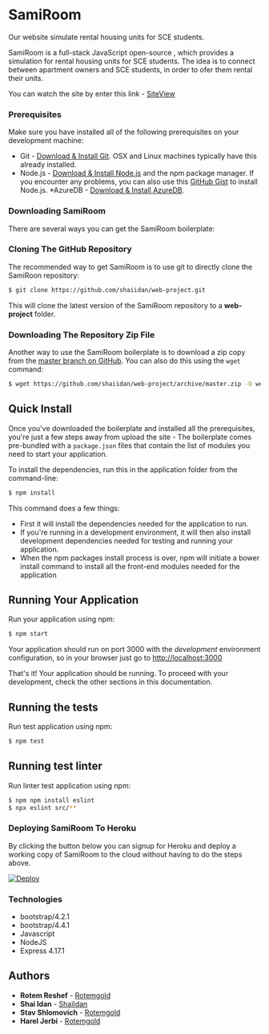 # SamiRoom

Our website simulate rental housing units for SCE students.

SamiRoom is a full-stack JavaScript open-source , which provides a simulation for rental housing units for SCE students.
The idea is to connect between apartment owners and SCE students, in order to ofer them rental their units.

You can watch the site by enter this link - 
[SiteView](https://samiroom.herokuapp.com/)

### Prerequisites

Make sure you have installed all of the following prerequisites on your development machine:
* Git - [Download & Install Git](https://git-scm.com/downloads). OSX and Linux machines typically have this already installed.
* Node.js - [Download & Install Node.js](https://nodejs.org/en/download/) and the npm package manager. If you encounter any  problems, you can also use this [GitHub Gist](https://gist.github.com/isaacs/579814) to install Node.js.
*AzureDB - [Download & Install AzureDB](https://docs.microsoft.com/en-us/sql/azure-data-studio/download-azure-data-studio?view=sql-server-ver15).

### Downloading SamiRoom

There are several ways you can get the SamiRoom boilerplate:

### Cloning The GitHub Repository
The recommended way to get SamiRoom is to use git to directly clone the SamiRoon repository:

```bash
$ git clone https://github.com/shaiidan/web-project.git
```

This will clone the latest version of the SamiRoom repository to a **web-project** folder.

### Downloading The Repository Zip File
Another way to use the SamiRoom boilerplate is to download a zip copy from the [master branch on GitHub](https://github.com/shaiidan/web-project/archive/master.zip). You can also do this using the `wget` command:

```bash
$ wget https://github.com/shaiidan/web-project/archive/master.zip -O web-project.zip; unzip web-project.zip; rm web-project.zip
```

## Quick Install

Once you've downloaded the boilerplate and installed all the prerequisites, you're just a few steps away from upload the site - 
The boilerplate comes pre-bundled with a `package.json` files that contain the list of modules you need to start your application.

To install the dependencies, run this in the application folder from the command-line:

```bash
$ npm install
```

This command does a few things:
* First it will install the dependencies needed for the application to run.
* If you're running in a development environment, it will then also install development dependencies needed for testing and running your application.
* When the npm packages install process is over, npm will initiate a bower install command to install all the front-end modules needed for the application

## Running Your Application

Run your application using npm:

```bash
$ npm start
```

Your application should run on port 3000 with the *development* environment configuration, so in your browser just go to [http://localhost:3000](http://localhost:3000)

That's it! Your application should be running. To proceed with your development, check the other sections in this documentation.


## Running the tests

Run test application using npm:

```bash
$ npm test
```
## Running test linter

Run linter test application using npm:

```bash
$ npm npm install eslint
$ npx eslint src/**
```

###  Deploying SamiRoom To Heroku

By clicking the button below you can signup for Heroku and deploy a working copy of SamiRoom to the cloud without having to do the steps above.

[![Deploy](https://www.herokucdn.com/deploy/button.svg)](https://dashboard.heroku.com/apps/samiroom/deploy/github)

### Technologies

* bootstrap/4.2.1
* bootstrap/4.4.1
* Javascript
* NodeJS
* Express 4.17.1

## Authors

* **Rotem Reshef** - [Rotemgold](https://github.com/Rotemgold)
* **Shai Idan** - [ShaiIdan](https://github.com/shaiidan)
* **Stav Shlomovich** - [Rotemgold](https://github.com/stav1997)
* **Harel Jerbi** - [Rotemgold](https://github.com/Rotemgold)



